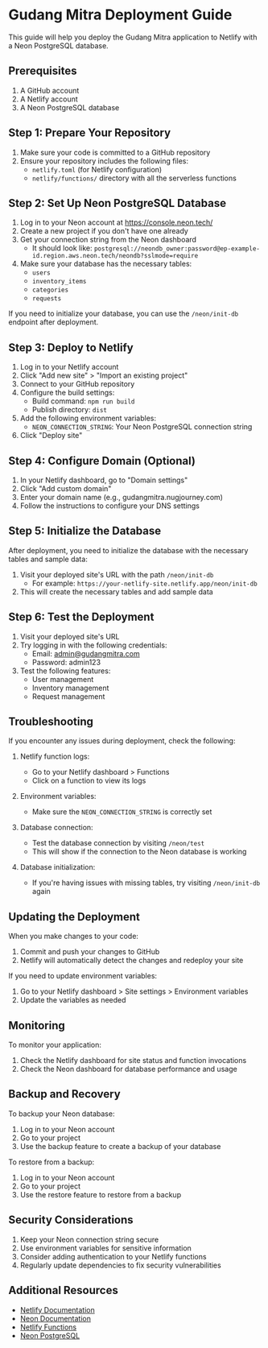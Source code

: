 # Gudang Mitra Deployment Guide

This guide will help you deploy the Gudang Mitra application to Netlify with a Neon PostgreSQL database.

## Prerequisites

1. A GitHub account
2. A Netlify account
3. A Neon PostgreSQL database

## Step 1: Prepare Your Repository

1. Make sure your code is committed to a GitHub repository
2. Ensure your repository includes the following files:
   - `netlify.toml` (for Netlify configuration)
   - `netlify/functions/` directory with all the serverless functions

## Step 2: Set Up Neon PostgreSQL Database

1. Log in to your Neon account at https://console.neon.tech/
2. Create a new project if you don't have one already
3. Get your connection string from the Neon dashboard
   - It should look like: `postgresql://neondb_owner:password@ep-example-id.region.aws.neon.tech/neondb?sslmode=require`
4. Make sure your database has the necessary tables:
   - `users`
   - `inventory_items`
   - `categories`
   - `requests`

If you need to initialize your database, you can use the `/neon/init-db` endpoint after deployment.

## Step 3: Deploy to Netlify

1. Log in to your Netlify account
2. Click "Add new site" > "Import an existing project"
3. Connect to your GitHub repository
4. Configure the build settings:
   - Build command: `npm run build`
   - Publish directory: `dist`
5. Add the following environment variables:
   - `NEON_CONNECTION_STRING`: Your Neon PostgreSQL connection string
6. Click "Deploy site"

## Step 4: Configure Domain (Optional)

1. In your Netlify dashboard, go to "Domain settings"
2. Click "Add custom domain"
3. Enter your domain name (e.g., gudangmitra.nugjourney.com)
4. Follow the instructions to configure your DNS settings

## Step 5: Initialize the Database

After deployment, you need to initialize the database with the necessary tables and sample data:

1. Visit your deployed site's URL with the path `/neon/init-db`
   - For example: `https://your-netlify-site.netlify.app/neon/init-db`
2. This will create the necessary tables and add sample data

## Step 6: Test the Deployment

1. Visit your deployed site's URL
2. Try logging in with the following credentials:
   - Email: admin@gudangmitra.com
   - Password: admin123
3. Test the following features:
   - User management
   - Inventory management
   - Request management

## Troubleshooting

If you encounter any issues during deployment, check the following:

1. Netlify function logs:
   - Go to your Netlify dashboard > Functions
   - Click on a function to view its logs

2. Environment variables:
   - Make sure the `NEON_CONNECTION_STRING` is correctly set

3. Database connection:
   - Test the database connection by visiting `/neon/test`
   - This will show if the connection to the Neon database is working

4. Database initialization:
   - If you're having issues with missing tables, try visiting `/neon/init-db` again

## Updating the Deployment

When you make changes to your code:

1. Commit and push your changes to GitHub
2. Netlify will automatically detect the changes and redeploy your site

If you need to update environment variables:

1. Go to your Netlify dashboard > Site settings > Environment variables
2. Update the variables as needed

## Monitoring

To monitor your application:

1. Check the Netlify dashboard for site status and function invocations
2. Check the Neon dashboard for database performance and usage

## Backup and Recovery

To backup your Neon database:

1. Log in to your Neon account
2. Go to your project
3. Use the backup feature to create a backup of your database

To restore from a backup:

1. Log in to your Neon account
2. Go to your project
3. Use the restore feature to restore from a backup

## Security Considerations

1. Keep your Neon connection string secure
2. Use environment variables for sensitive information
3. Consider adding authentication to your Netlify functions
4. Regularly update dependencies to fix security vulnerabilities

## Additional Resources

- [Netlify Documentation](https://docs.netlify.com/)
- [Neon Documentation](https://neon.tech/docs/)
- [Netlify Functions](https://docs.netlify.com/functions/overview/)
- [Neon PostgreSQL](https://neon.tech/docs/connect/connect-from-any-app)

